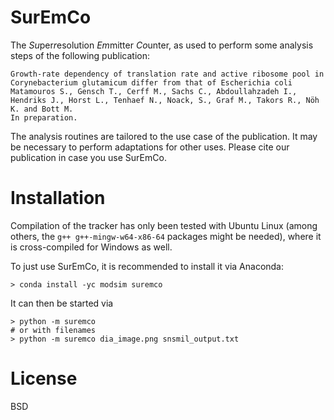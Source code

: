 # SurEmCo

The *Su*per*r*esolution *Em*mitter *Co*unter, as used to perform some analysis steps of the following publication:

```
Growth-rate dependency of translation rate and active ribosome pool in Corynebacterium glutamicum differ from that of Escherichia coli
Matamouros S., Gensch T., Cerff M., Sachs C., Abdoullahzadeh I., Hendriks J., Horst L., Tenhaef N., Noack, S., Graf M., Takors R., Nöh K. and Bott M.
In preparation.
```

The analysis routines are tailored to the use case of the publication. It may be necessary to perform adaptations for other uses.
Please cite our publication in case you use SurEmCo. 

# Installation

Compilation of the tracker has only been tested with Ubuntu Linux (among others, the `g++ g++-mingw-w64-x86-64` packages might be needed), where it is cross-compiled for Windows as well.

To just use SurEmCo, it is recommended to install it via Anaconda:
```
> conda install -yc modsim suremco
```

It can then be started via
```
> python -m suremco
# or with filenames
> python -m suremco dia_image.png snsmil_output.txt
```

# License

BSD

